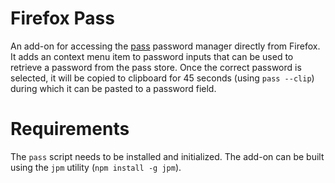 # Firefox Pass
An add-on for accessing the [pass](http://www.passwordstore.org/) password manager directly from Firefox. It adds an context menu item to password inputs that can be used to retrieve a password from the pass store. Once the correct password is selected, it will be copied to clipboard for 45 seconds (using `pass --clip`) during which it can be pasted to a password field.

# Requirements
The `pass` script needs to be installed and initialized. The add-on can be built using the `jpm` utility (`npm install -g jpm`).
